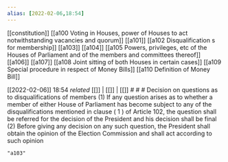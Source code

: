 ```yaml
---
alias: [2022-02-06,18:54]
---
```

[[constitution]] [[a100 Voting in Houses, power of Houses to act notwithstanding vacancies and quorum]] [[a101]] [[a102 Disqualification s for membership]] [[a103]] [[a104]] [[a105 Powers, privileges, etc of the Houses of Parliament and of the members and committees thereof]] [[a106]] [[a107]] [[a108 Joint sitting of both Houses in certain cases]] [[a109 Special procedure in respect of Money Bills]] [[a110 Definition of Money Bill]]

[[2022-02-06]] 18:54 _related_ [[]] | [[]] | [[]] # # #
Decision on questions as to disqualifications of members
(1) If any question arises as to whether a member of either House of Parliament has become subject to any of the disqualifications mentioned in clause ( 1 ) of Article 102, the question shall be referred for the decision of the President and his decision shall be final
(2) Before giving any decision on any such question, the President shall obtain the opinion of the Election Commission and shall act according to such opinion
```query
"a103"
```